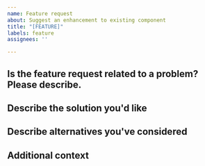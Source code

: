 ```yaml
---
name: Feature request
about: Suggest an enhancement to existing component
title: "[FEATURE]"
labels: feature
assignees: ''

---
```


<!-- Use this template if a component already exists and you would like new functionality added or have idea on how to enhance component. Provide a general summary of the feature request in the title above and remove all comments and unused sections before submitting -->

## Is the feature request related to a problem? Please describe. 
<!-- A clear and concise description of what the problem is. Ex. I'm always frustrated when [...] -->

## Describe the solution you'd like 
<!-- A clear and concise description of what you want to happen. -->

## Describe alternatives you've considered 
<!-- A clear and concise description of any alternative solutions or features you've considered. -->

## Additional context 
<!-- Add any other context or screenshots about the feature request here. -->

